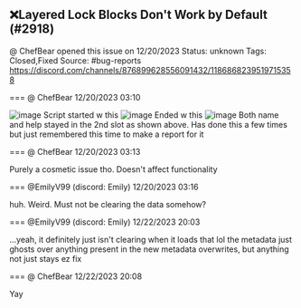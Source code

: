 ## ❌Layered Lock Blocks Don't Work by Default (#2918)
@ ChefBear opened this issue on 12/20/2023
Status: unknown
Tags: Closed,Fixed
Source: #bug-reports https://discord.com/channels/876899628556091432/1186868239519715358


=== @ ChefBear 12/20/2023 03:10


![image](https://cdn.discordapp.com/attachments/1186868239519715358/1186868239691685888/image.png?ex=65e7deaf&is=65d569af&hm=f979bad503488a54df7cf7aad8b4619a3bb5cebcb65582b42cda784c52fcee85&)
Script started w this
![image](https://cdn.discordapp.com/attachments/1186868239519715358/1186868295605960805/image.png?ex=65e7debc&is=65d569bc&hm=4ce5d1c1ed2873dd809df1bf606be9c9fc7d7c09104fe7da0b9f415a0453a22b&)
Ended w this
![image](https://cdn.discordapp.com/attachments/1186868239519715358/1186868396269244526/image.png?ex=65e7ded4&is=65d569d4&hm=3ea5d1093fe52bf01e048e95f6958eaad040b41f8e6883324eb450fff1cafb17&)
Both name and help stayed in the 2nd slot as shown above. Has done this a few times but just remembered this time to make a report for it

=== @ ChefBear 12/20/2023 03:13

Purely a cosmetic issue tho. Doesn't affect functionality

=== @EmilyV99 (discord: Emily) 12/20/2023 03:16

huh.
Weird.
Must not be clearing the data somehow?

=== @EmilyV99 (discord: Emily) 12/22/2023 20:03

...yeah, it definitely just isn't clearing when it loads that lol
the metadata just ghosts over
anything present in the new metadata overwrites, but anything not just stays
ez fix

=== @ ChefBear 12/22/2023 20:08

Yay

